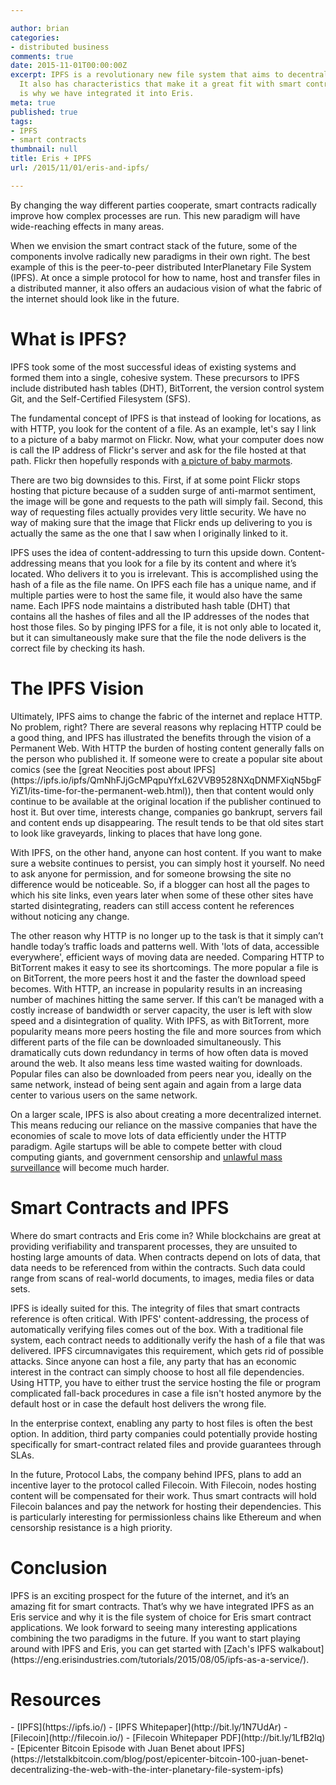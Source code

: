 ```yaml
---

author: brian
categories:
- distributed business
comments: true
date: 2015-11-01T00:00:00Z
excerpt: IPFS is a revolutionary new file system that aims to decentralize the web.
  It also has characteristics that make it a great fit with smart contracts, which
  is why we have integrated it into Eris.
meta: true
published: true
tags:
- IPFS
- smart contracts
thumbnail: null
title: Eris + IPFS
url: /2015/11/01/eris-and-ipfs/

---
```


By changing the way different parties cooperate, smart contracts radically improve how complex processes are run. This new paradigm will have wide-reaching effects in many areas.

When we envision the smart contract stack of the future, some of the components involve radically new paradigms in their own right. The best example of this is the peer-to-peer distributed InterPlanetary File System (IPFS). At once a simple protocol for how to name, host and transfer files in a distributed manner, it also offers an audacious vision of what the fabric of the internet should look like in the future.

<h1>What is IPFS?</h1>
IPFS took some of the most successful ideas of existing systems and formed them into a single, cohesive system. These precursors to IPFS include distributed hash tables (DHT), BitTorrent, the version control system Git, and the Self-Certified Filesystem (SFS).

The fundamental concept of IPFS is that instead of looking for locations, as with HTTP, you look for the content of a file. As an example, let's say I link to a picture of a baby marmot on Flickr. Now, what your computer does now is call the IP address of Flickr's server and ask for the file hosted at that path. Flickr then hopefully responds with [a picture of baby marmots](https://www.flickr.com/photos/53541558@N00/521987371).

There are two big downsides to this. First, if at some point Flickr stops hosting that picture because of a sudden surge of anti-marmot sentiment, the image will be gone and requests to the path will simply fail. Second, this way of requesting files actually provides very little security. We have no way of making sure that the image that Flickr ends up delivering to you is actually the same as the one that I saw when I originally linked to it.

IPFS uses the idea of content-addressing to turn this upside down. Content-addressing means that you look for a file by its content and where it’s located. Who delivers it to you is irrelevant. This is accomplished using the hash of a file as the file name. On IPFS each file has a unique name, and if multiple parties were to host the same file, it would also have the same name. Each IPFS node maintains a distributed hash table (DHT) that contains all the hashes of files and all the IP addresses of the nodes that host those files. So by pinging IPFS for a file, it is not only able to located it, but it can simultaneously make sure that the file the node delivers is the correct file by checking its hash.

<h1>The IPFS Vision</h1>
Ultimately, IPFS aims to change the fabric of the internet and replace HTTP. No problem, right? There are several reasons why replacing HTTP could be a good thing, and IPFS has illustrated the benefits through the vision of a Permanent Web. With HTTP the burden of hosting content generally falls on the person who published it. If someone were to create a popular site about comics (see the [great Neocities post about IPFS](https://ipfs.io/ipfs/QmNhFJjGcMPqpuYfxL62VVB9528NXqDNMFXiqN5bgFYiZ1/its-time-for-the-permanent-web.html)), then that content would only continue to be available at the original location if the publisher continued to host it. But over time, interests change, companies go bankrupt, servers fail and content ends up disappearing. The result tends to be that old sites start to look like graveyards, linking to places that have long gone.

With IPFS, on the other hand, anyone can host content. If you want to make sure a website continues to persist, you can simply host it yourself. No need to ask anyone for permission, and for someone browsing the site no difference would be noticeable. So, if a blogger can host all the pages to which his site links, even years later when some of these other sites have started disintegrating, readers can still access content he references without noticing any change.

The other reason why HTTP is no longer up to the task is that it simply can’t handle today’s traffic loads and patterns well. With 'lots of data, accessible everywhere', efficient ways of moving data are needed. Comparing HTTP to BitTorrent makes it easy to see its shortcomings. The more popular a file is on BitTorrent, the more peers host it and the faster the download speed becomes. With HTTP, an increase in popularity results in an increasing number of machines hitting the same server. If this can’t be managed with a costly increase of bandwidth or server capacity, the user is left with slow speed and a disintegration of quality. With IPFS, as with BitTorrent, more popularity means more peers hosting the file and more sources from which different parts of the file can be downloaded simultaneously. This dramatically cuts down redundancy in terms of how often data is moved around the web. It also means less time wasted waiting for downloads. Popular files can also be downloaded from peers near you, ideally on the same network, instead of being sent again and again from a large data center to various users on the same network.

On a larger scale, IPFS is also about creating a more decentralized internet. This means reducing our reliance on the massive companies that have the economies of scale to move lots of data efficiently under the HTTP paradigm. Agile startups will be able to compete better with cloud computing giants, and government censorship and [unlawful mass surveillance](https://blog.erisindustries.com/2015/11/02/IPBill/) will become much harder.

<h1>Smart Contracts and IPFS</h1>
Where do smart contracts and Eris come in? While blockchains are great at providing verifiability and transparent processes, they are unsuited to hosting large amounts of data. When contracts depend on lots of data, that data needs to be referenced from within the contracts. Such data could range from scans of real-world documents, to images, media files or data sets.

IPFS is ideally suited for this. The integrity of files that smart contracts reference is often critical. With IPFS' content-addressing, the process of automatically verifying files comes out of the box. With a traditional file system, each contract needs to additionally verify the hash of a file that was delivered. IPFS circumnavigates this requirement,  which gets rid of possible attacks. Since anyone can host a file, any party that has an economic interest in the contract can simply choose to host all file dependencies. Using HTTP, you have to either trust the service hosting the file or program complicated fall-back procedures in case a file isn't hosted anymore by the default host or in case the default host delivers the wrong file.

In the enterprise context, enabling any party to host files is often the best option. In addition, third party companies could potentially provide hosting specifically for smart-contract related files and provide guarantees through SLAs.

In the future, Protocol Labs, the company behind IPFS, plans to add an incentive layer to the protocol called Filecoin. With Filecoin, nodes hosting content will be compensated for their work. Thus smart contracts will hold Filecoin balances and pay the network for hosting their dependencies. This is particularly interesting for permissionless chains like Ethereum and when censorship resistance is a high priority.

<h1>Conclusion</h1>
IPFS is an exciting prospect for the future of the internet, and it’s an amazing fit for smart contracts. That’s why we have integrated IPFS as an Eris service and why it is the file system of choice for Eris smart contract applications. We look forward to seeing many interesting applications combining the two paradigms in the future. If you want to start playing around with IPFS and Eris, you can get started with [Zach's IPFS walkabout](https://eng.erisindustries.com/tutorials/2015/08/05/ipfs-as-a-service/).
<h1>Resources</h1>
- [IPFS](https://ipfs.io/)
- [IPFS Whitepaper](http://bit.ly/1N7UdAr)
- [Filecoin](http://filecoin.io/)
- [Filecoin Whitepaper PDF](http://bit.ly/1LfB2lq)
- [Epicenter Bitcoin Episode with Juan Benet about IPFS](https://letstalkbitcoin.com/blog/post/epicenter-bitcoin-100-juan-benet-decentralizing-the-web-with-the-inter-planetary-file-system-ipfs)
